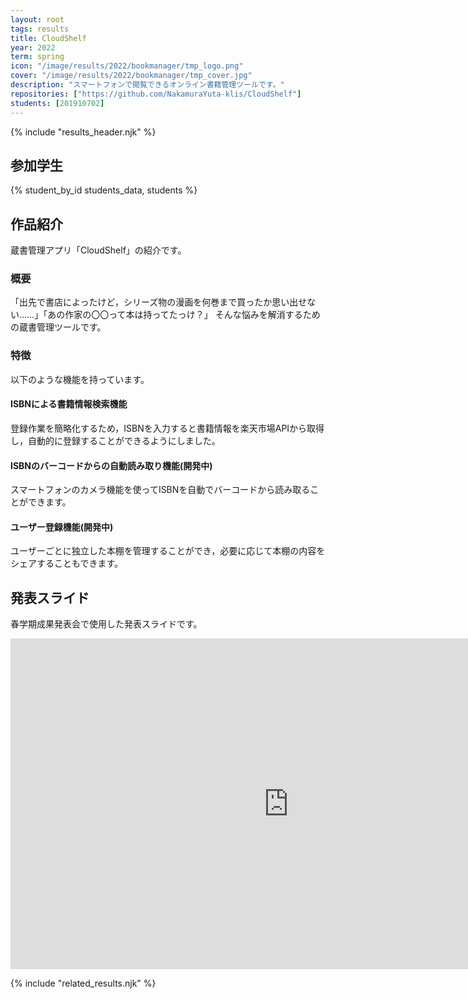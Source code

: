 ```yaml
---
layout: root
tags: results
title: CloudShelf
year: 2022
term: spring
icon: "/image/results/2022/bookmanager/tmp_logo.png"
cover: "/image/results/2022/bookmanager/tmp_cover.jpg"
description: "スマートフォンで閲覧できるオンライン書籍管理ツールです。"
repositories: ["https://github.com/NakamuraYuta-klis/CloudShelf"]
students: [201910702]
---
```


{% include "results_header.njk" %}

## 参加学生

{% student_by_id students_data, students %}

## 作品紹介

蔵書管理アプリ「CloudShelf」の紹介です。

### 概要

「出先で書店によったけど，シリーズ物の漫画を何巻まで買ったか思い出せない……」「あの作家の〇〇って本は持ってたっけ？」
そんな悩みを解消するための蔵書管理ツールです。

### 特徴

以下のような機能を持っています。

#### ISBNによる書籍情報検索機能

登録作業を簡略化するため，ISBNを入力すると書籍情報を楽天市場APIから取得し，自動的に登録することができるようにしました。

#### ISBNのバーコードからの自動読み取り機能(開発中)

スマートフォンのカメラ機能を使ってISBNを自動でバーコードから読み取ることができます。

#### ユーザー登録機能(開発中)

ユーザーごとに独立した本棚を管理することができ，必要に応じて本棚の内容をシェアすることもできます。

## 発表スライド

春学期成果発表会で使用した発表スライドです。

<iframe src="https://docs.google.com/presentation/d/e/2PACX-1vT3qPkqvULh4fbwuq6vVc7qgTlFnTj-r6q2syJOkBpwIXDFmKqfau0ccHMs6yqeiF1jaBmsHNjuln6a/embed?start=false&loop=false&delayms=3000" frameborder="0" width="890" height="529" allowfullscreen="true" mozallowfullscreen="true" webkitallowfullscreen="true"></iframe>

{% include "related_results.njk" %}
